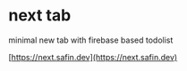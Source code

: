 # next tab

minimal new tab with firebase based todolist

[https://next.safin.dev](https://next.safin.dev)
